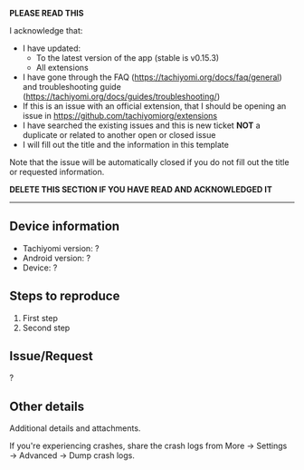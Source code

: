 **PLEASE READ THIS**

I acknowledge that:

- I have updated:
  - To the latest version of the app (stable is v0.15.3)
  - All extensions
- I have gone through the FAQ (https://tachiyomi.org/docs/faq/general) and troubleshooting guide (https://tachiyomi.org/docs/guides/troubleshooting/)
- If this is an issue with an official extension, that I should be opening an issue in https://github.com/tachiyomiorg/extensions
- I have searched the existing issues and this is new ticket **NOT** a duplicate or related to another open or closed issue
- I will fill out the title and the information in this template

Note that the issue will be automatically closed if you do not fill out the title or requested information.

**DELETE THIS SECTION IF YOU HAVE READ AND ACKNOWLEDGED IT**

---

## Device information
* Tachiyomi version: ?
* Android version: ?
* Device: ?

## Steps to reproduce
1. First step
2. Second step

## Issue/Request
?

## Other details
Additional details and attachments.

If you're experiencing crashes, share the crash logs from More → Settings → Advanced → Dump crash logs.
